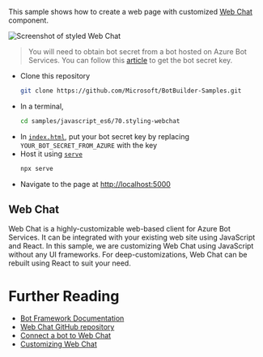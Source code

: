 This sample shows how to create a web page with customized [Web Chat](https://github.com/Microsoft/BotFramework-WebChat/) component.

![Screenshot of styled Web Chat](https://raw.githubusercontent.com/Microsoft/BotBuilder-Samples/v4/samples/javascript_es6/25.styling-webchat/screenshot.png)

> You will need to obtain bot secret from a bot hosted on Azure Bot Services. You can follow this [article](https://docs.microsoft.com/en-us/azure/bot-service/bot-service-channel-connect-webchat?view=azure-bot-service-3.0#step-1) to get the bot secret key.

- Clone this repository
   ```sh
   git clone https://github.com/Microsoft/BotBuilder-Samples.git
   ```
- In a terminal,
   ```sh
   cd samples/javascript_es6/70.styling-webchat
   ```
- In [`index.html`](https://github.com/Microsoft/BotBuilder-Samples/tree/v4/samples/javascript_es6/25.styling-webchat), put your bot secret key by replacing `YOUR_BOT_SECRET_FROM_AZURE` with the key
- Host it using [`serve`](https://npmjs.com/package/serve)
   ```sh
   npx serve
   ```
- Navigate to the page at [http://localhost:5000](http://localhost:5000/)

## Web Chat

Web Chat is a highly-customizable web-based client for Azure Bot Services. It can be integrated with your existing web site using JavaScript and React. In this sample, we are customizing Web Chat using JavaScript without any UI frameworks. For deep-customizations, Web Chat can be rebuilt using React to suit your need.

# Further Reading

- [Bot Framework Documentation](https://docs.botframework.com/)
- [Web Chat GitHub repository](https://github.com/Microsoft/BotFramework-WebChat/tree/v4)
- [Connect a bot to Web Chat](https://docs.microsoft.com/en-us/azure/bot-service/bot-service-channel-connect-webchat?view=azure-bot-service-3.0#step-1)
- [Customizing Web Chat](https://github.com/Microsoft/BotFramework-WebChat/blob/v4/SAMPLES.md)
